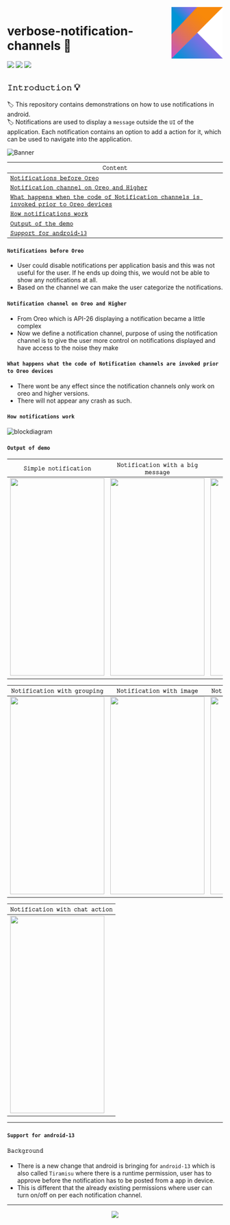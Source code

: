 <img src="https://github.com/devrath/devrath/blob/master/images/kotlin_logo.png" align="right" title="Kotlin Logo" width="120">

# verbose-notification-channels 🧞‍
<p align="left">
<a><img src="https://img.shields.io/badge/Built%20Using-Kotlin-silver?style=for-the-badge&logo=kotlin"></a>
<a><img src="https://img.shields.io/badge/Built%20By-Android%20Studio-red?style=for-the-badge&logo=android%20studio"></a>  
<a><img src="https://img.shields.io/badge/API-Notification%20Channels-teal?style=for-the-badge&logo=tools"></a>  
</p>

## **`𝙸𝚗𝚝𝚛𝚘𝚍𝚞𝚌𝚝𝚒𝚘𝚗`** 💡
:label: This repository contains demonstrations on how to use notifications in android. </br>
:label: Notifications are used to display a `message` outside the `UI` of the application. Each notification contains an option to add a action for it, which can be used to navigate into the application. </br>



![Banner](https://github.com/devrath/verbose-notification-channels/blob/main/assets/notification_channel.jpeg)




| **`𝙲𝚘𝚗𝚝𝚎𝚗𝚝`** |
| ------- |
| [**`𝙽𝚘𝚝𝚒𝚏𝚒𝚌𝚊𝚝𝚒𝚘𝚗𝚜 𝚋𝚎𝚏𝚘𝚛𝚎 𝙾𝚛𝚎𝚘`**](https://github.com/devrath/verbose-notification-channels/blob/main/README.md#notifications-before-oreo) |
| [**`𝙽𝚘𝚝𝚒𝚏𝚒𝚌𝚊𝚝𝚒𝚘𝚗 𝚌𝚑𝚊𝚗𝚗𝚎𝚕 𝚘𝚗 𝙾𝚛𝚎𝚘 𝚊𝚗𝚍 𝙷𝚒𝚐𝚑𝚎𝚛`**](https://github.com/devrath/verbose-notification-channels/blob/main/README.md#notification-channel-on-oreo-and-higher) |
| [**`𝚆𝚑𝚊𝚝 𝚑𝚊𝚙𝚙𝚎𝚗𝚜 𝚠𝚑𝚎𝚗 𝚝𝚑𝚎 𝚌𝚘𝚍𝚎 𝚘𝚏 𝙽𝚘𝚝𝚒𝚏𝚒𝚌𝚊𝚝𝚒𝚘𝚗 𝚌𝚑𝚊𝚗𝚗𝚎𝚕𝚜 𝚒𝚜 𝚒𝚗𝚟𝚘𝚔𝚎𝚍 𝚙𝚛𝚒𝚘𝚛 𝚝𝚘 𝙾𝚛𝚎𝚘 𝚍𝚎𝚟𝚒𝚌𝚎𝚜`**](https://github.com/devrath/verbose-notification-channels/blob/main/README.md#what-happens-what-the-code-of-notification-channels-are-invoked-prior-to-oreo-devices) |
| [**`𝙷𝚘𝚠 𝚗𝚘𝚝𝚒𝚏𝚒𝚌𝚊𝚝𝚒𝚘𝚗𝚜 𝚠𝚘𝚛𝚔`**](https://github.com/devrath/verbose-notification-channels/blob/main/README.md#how-notifications-work) |
| [**`𝙾𝚞𝚝𝚙𝚞𝚝 𝚘𝚏 𝚝𝚑𝚎 𝚍𝚎𝚖𝚘`**](https://github.com/devrath/verbose-notification-channels/blob/main/README.md#output-of-demo) |
| [**`𝚂𝚞𝚙𝚙𝚘𝚛𝚝 𝚏𝚘𝚛 𝚊𝚗𝚍𝚛𝚘𝚒𝚍-𝟷𝟹`**](https://github.com/devrath/verbose-notification-channels/blob/main/README.md#support-for-android-13) |



#### `Notifications before Oreo`
* User could disable notifications per application basis and this was not useful for the user. If he ends up doing this, we would not be able to show any notifications at all.
* Based on the channel we can make the user categorize the notifications. 

#### `Notification channel on Oreo and Higher`
* From Oreo which is API-26 displaying a notification became a little complex
* Now we define a notification channel, purpose of using the notification channel is to give the user more control on notifications displayed and have access to the noise they make 

#### `What happens what the code of Notification channels are invoked prior to Oreo devices`
* There wont be any effect since the notification channels only work on oreo and higher versions.
* There will not appear any crash as such.

#### `How notifications work`
![blockdiagram](https://github.com/devrath/verbose-notification-channels/blob/main/assets/sematic.png)

#### `Output of demo`

`𝚂𝚒𝚖𝚙𝚕𝚎 𝚗𝚘𝚝𝚒𝚏𝚒𝚌𝚊𝚝𝚒𝚘𝚗` | `𝙽𝚘𝚝𝚒𝚏𝚒𝚌𝚊𝚝𝚒𝚘𝚗 𝚠𝚒𝚝𝚑 𝚊 𝚋𝚒𝚐 𝚖𝚎𝚜𝚜𝚊𝚐𝚎` | `𝙰𝚍𝚍𝚒𝚗𝚐 𝚊𝚌𝚝𝚒𝚘𝚗`
--- | --- | --- |
<img src="https://github.com/devrath/verbose-notification-channels/blob/main/assets/demo/simple_notification.gif" width="220" height="460"/> | <img src="https://github.com/devrath/verbose-notification-channels/blob/main/assets/demo/big_message.gif" width="220" height="460"/> | <img src="https://github.com/devrath/verbose-notification-channels/blob/main/assets/demo/add_action.gif" width="220" height="460"/>|

`𝙽𝚘𝚝𝚒𝚏𝚒𝚌𝚊𝚝𝚒𝚘𝚗 𝚠𝚒𝚝𝚑 𝚐𝚛𝚘𝚞𝚙𝚒𝚗𝚐` | `𝙽𝚘𝚝𝚒𝚏𝚒𝚌𝚊𝚝𝚒𝚘𝚗 𝚠𝚒𝚝𝚑 𝚒𝚖𝚊𝚐𝚎` | `𝙽𝚘𝚝𝚒𝚏𝚒𝚌𝚊𝚝𝚒𝚘𝚗 𝚠𝚒𝚝𝚑 𝚙𝚛𝚘𝚐𝚛𝚎𝚜𝚜` 
--- | --- | --- |
<img src="https://github.com/devrath/verbose-notification-channels/blob/main/assets/demo/category.gif" width="220" height="460"/>| <img src="https://github.com/devrath/verbose-notification-channels/blob/main/assets/demo/img.gif" width="220" height="460"/>| <img src="https://github.com/devrath/verbose-notification-channels/blob/main/assets/demo/progress.gif" width="220" height="460"/>|

`𝙽𝚘𝚝𝚒𝚏𝚒𝚌𝚊𝚝𝚒𝚘𝚗 𝚠𝚒𝚝𝚑 𝚌𝚑𝚊𝚝 𝚊𝚌𝚝𝚒𝚘𝚗` |
--- |
<img src="https://github.com/devrath/verbose-notification-channels/blob/main/assets/demo/reply_action_chat.gif" width="220" height="460"/>|


-----

#### `Support for android-13`

#### `𝙱𝚊𝚌𝚔𝚐𝚛𝚘𝚞𝚗𝚍`
* There is a new change that android is bringing for `android-13` which is also called `Tiramisu` where there is a runtime permission, user has to approve before the notification has to be posted from a app in device.
* This is different that the already existing permissions where user can turn on/off on per each notification channel.


-----

<p align="center">
<a><img src="https://forthebadge.com/images/badges/built-for-android.svg"></a>
</p>
